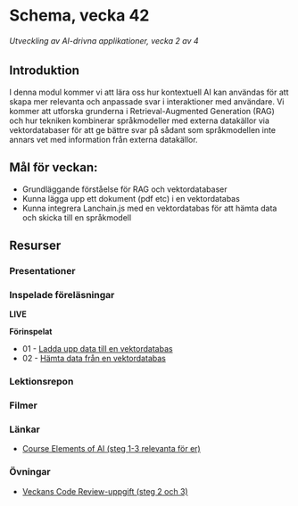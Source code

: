 # Schema, vecka 42
###### Utveckling av AI-drivna applikationer, vecka 2 av 4

## Introduktion

I denna modul kommer vi att lära oss hur kontextuell AI kan användas för att skapa mer relevanta och anpassade svar i interaktioner med användare. Vi kommer att utforska grunderna i Retrieval-Augmented Generation (RAG) och hur tekniken kombinerar språkmodeller med externa datakällor via vektordatabaser för att ge bättre svar på sådant som språkmodellen inte annars vet med information från externa datakällor.

## Mål för veckan:

* Grundläggande förståelse för RAG och vektordatabaser
* Kunna lägga upp ett dokument (pdf etc) i en vektordatabas
* Kunna integrera Lanchain.js med en vektordatabas för att hämta data och skicka till en språkmodell

## Resurser

### Presentationer


### Inspelade föreläsningar

**LIVE**


**Förinspelat**

* 01 - [Ladda upp data till en vektordatabas](https://vimeo.com/1128225780/47dcd5d912?share=copy&fl=sv&fe=ci)
* 02 - [Hämta data från en vektordatabas](https://vimeo.com/1128225631/057da7b355?share=copy&fl=sv&fe=ci)


### Lektionsrepon


### Filmer


### Länkar

* [Course Elements of AI (steg 1-3 relevanta för er)](https://course.elementsofai.com/)

### Övningar 

* [Veckans Code Review-uppgift (steg 2 och 3)](https://gist.github.com/zocom-christoffer-wallenberg/1cf400fb158d95a16d101905f51f789c)
